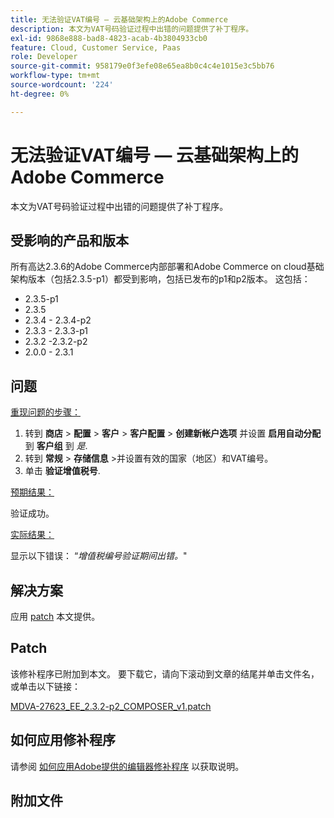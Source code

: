 ```yaml
---
title: 无法验证VAT编号 — 云基础架构上的Adobe Commerce
description: 本文为VAT号码验证过程中出错的问题提供了补丁程序。
exl-id: 9868e888-bad8-4823-acab-4b3804933cb0
feature: Cloud, Customer Service, Paas
role: Developer
source-git-commit: 958179e0f3efe08e65ea8b0c4c4e1015e3c5bb76
workflow-type: tm+mt
source-wordcount: '224'
ht-degree: 0%

---
```


# 无法验证VAT编号 — 云基础架构上的Adobe Commerce

本文为VAT号码验证过程中出错的问题提供了补丁程序。

## 受影响的产品和版本

所有高达2.3.6的Adobe Commerce内部部署和Adobe Commerce on cloud基础架构版本（包括2.3.5-p1）都受到影响，包括已发布的p1和p2版本。 这包括：

* 2.3.5-p1
* 2.3.5
* 2.3.4 - 2.3.4-p2
* 2.3.3 - 2.3.3-p1
* 2.3.2 -2.3.2-p2
* 2.0.0 - 2.3.1

## 问题

<u>重现问题的步骤：</u>

1. 转到 **商店** > **配置** > **客户** > **客户配置** > **创建新帐户选项** 并设置 **启用自动分配** 到 **客户组** 到 *是*.
1. 转到 **常规** > **存储信息** >并设置有效的国家（地区）和VAT编号。
1. 单击 **验证增值税号**.

<u>预期结果：</u>

验证成功。

<u>实际结果：</u>

显示以下错误： “*增值税编号验证期间出错。*&quot;

## 解决方案

应用 [patch](assets/MDVA-27623_EE_2.3.2-p2_COMPOSER_v1.patch.zip) 本文提供。

## Patch

该修补程序已附加到本文。 要下载它，请向下滚动到文章的结尾并单击文件名，或单击以下链接：

[MDVA-27623\_EE\_2.3.2-p2\_COMPOSER\_v1.patch](assets/MDVA-27623_EE_2.3.2-p2_COMPOSER_v1.patch.zip)

## 如何应用修补程序

请参阅 [如何应用Adobe提供的编辑器修补程序](/help/how-to/general/how-to-apply-a-composer-patch-provided-by-magento.md) 以获取说明。

## 附加文件
